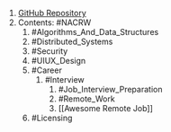 1. [GitHub Repository](https://github.com/mtdvio/every-programmer-should-know)
2. Contents: #NACRW 
	1. #Algorithms_And_Data_Structures 
	2. #Distributed_Systems 
	3. #Security 
	4. #UIUX_Design 
	5. #Career 
		1. #Interview 
			1. #Job_Interview_Preparation 
			2. #Remote_Work 
			3. [[Awesome Remote Job]]
	6. #Licensing 